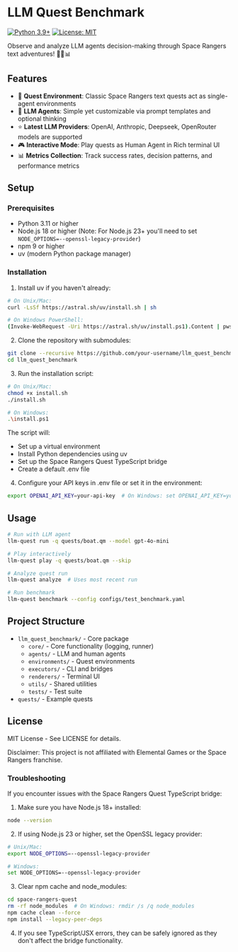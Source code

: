 # LLM Quest Benchmark
[![Python 3.9+](https://img.shields.io/badge/python-3.9+-blue.svg)](https://www.python.org/downloads/)
[![License: MIT](https://img.shields.io/badge/License-MIT-yellow.svg)](https://opensource.org/licenses/MIT)

Observe and analyze LLM agents decision-making through Space Rangers text adventures! 👾🚀📊

## Features

- 👾 **Quest Environment**: Classic Space Rangers text quests act as single-agent environments
- 🤖 **LLM Agents**: Simple yet customizable via prompt templates and optional thinking
- ⭐️ **Latest LLM Providers**: OpenAI, Anthropic, Deepseek, OpenRouter models are supported
- 🎮 **Interactive Mode**: Play quests as Human Agent in Rich terminal UI
- 📊 **Metrics Collection**: Track success rates, decision patterns, and performance metrics

## Setup

### Prerequisites
- Python 3.11 or higher
- Node.js 18 or higher (Note: For Node.js 23+ you'll need to set `NODE_OPTIONS=--openssl-legacy-provider`)
- npm 9 or higher
- uv (modern Python package manager)

### Installation

1. Install uv if you haven't already:
```bash
# On Unix/Mac:
curl -LsSf https://astral.sh/uv/install.sh | sh

# On Windows PowerShell:
(Invoke-WebRequest -Uri https://astral.sh/uv/install.ps1).Content | pwsh
```

2. Clone the repository with submodules:
```bash
git clone --recursive https://github.com/your-username/llm_quest_benchmark.git
cd llm_quest_benchmark
```

3. Run the installation script:
```bash
# On Unix/Mac:
chmod +x install.sh
./install.sh

# On Windows:
.\install.ps1
```

The script will:
- Set up a virtual environment
- Install Python dependencies using uv
- Set up the Space Rangers Quest TypeScript bridge
- Create a default .env file

4. Configure your API keys in .env file or set it in the environment:
```bash
export OPENAI_API_KEY=your-api-key  # On Windows: set OPENAI_API_KEY=your-api-key
```

## Usage

```bash
# Run with LLM agent
llm-quest run -q quests/boat.qm --model gpt-4o-mini

# Play interactively
llm-quest play -q quests/boat.qm --skip

# Analyze quest run
llm-quest analyze  # Uses most recent run

# Run benchmark
llm-quest benchmark --config configs/test_benchmark.yaml
```

## Project Structure

- `llm_quest_benchmark/` - Core package
  - `core/` - Core functionality (logging, runner)
  - `agents/` - LLM and human agents
  - `environments/` - Quest environments
  - `executors/` - CLI and bridges
  - `renderers/` - Terminal UI
  - `utils/` - Shared utilities
  - `tests/` - Test suite
- `quests/` - Example quests

## License
MIT License - See LICENSE for details.

Disclaimer: This project is not affiliated with Elemental Games or the Space Rangers franchise.

### Troubleshooting

If you encounter issues with the Space Rangers Quest TypeScript bridge:

1. Make sure you have Node.js 18+ installed:
```bash
node --version
```

2. If using Node.js 23 or higher, set the OpenSSL legacy provider:
```bash
# Unix/Mac:
export NODE_OPTIONS=--openssl-legacy-provider

# Windows:
set NODE_OPTIONS=--openssl-legacy-provider
```

3. Clear npm cache and node_modules:
```bash
cd space-rangers-quest
rm -rf node_modules  # On Windows: rmdir /s /q node_modules
npm cache clean --force
npm install --legacy-peer-deps
```

4. If you see TypeScript/JSX errors, they can be safely ignored as they don't affect the bridge functionality.
